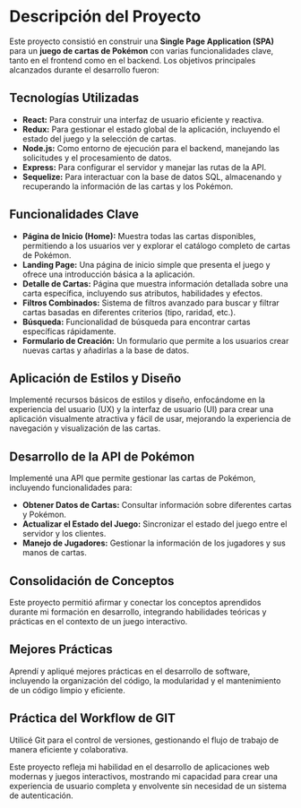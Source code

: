 # Descripción del Proyecto

Este proyecto consistió en construir una **Single Page Application (SPA)** para un **juego de cartas de Pokémon** con varias funcionalidades clave, tanto en el frontend como en el backend. Los objetivos principales alcanzados durante el desarrollo fueron:

## Tecnologías Utilizadas

- **React:** Para construir una interfaz de usuario eficiente y reactiva.
- **Redux:** Para gestionar el estado global de la aplicación, incluyendo el estado del juego y la selección de cartas.
- **Node.js:** Como entorno de ejecución para el backend, manejando las solicitudes y el procesamiento de datos.
- **Express:** Para configurar el servidor y manejar las rutas de la API.
- **Sequelize:** Para interactuar con la base de datos SQL, almacenando y recuperando la información de las cartas y los Pokémon.

## Funcionalidades Clave

- **Página de Inicio (Home):** Muestra todas las cartas disponibles, permitiendo a los usuarios ver y explorar el catálogo completo de cartas de Pokémon.
- **Landing Page:** Una página de inicio simple que presenta el juego y ofrece una introducción básica a la aplicación.
- **Detalle de Cartas:** Página que muestra información detallada sobre una carta específica, incluyendo sus atributos, habilidades y efectos.
- **Filtros Combinados:** Sistema de filtros avanzado para buscar y filtrar cartas basadas en diferentes criterios (tipo, raridad, etc.).
- **Búsqueda:** Funcionalidad de búsqueda para encontrar cartas específicas rápidamente.
- **Formulario de Creación:** Un formulario que permite a los usuarios crear nuevas cartas y añadirlas a la base de datos.

## Aplicación de Estilos y Diseño

Implementé recursos básicos de estilos y diseño, enfocándome en la experiencia del usuario (UX) y la interfaz de usuario (UI) para crear una aplicación visualmente atractiva y fácil de usar, mejorando la experiencia de navegación y visualización de las cartas.

## Desarrollo de la API de Pokémon

Implementé una API que permite gestionar las cartas de Pokémon, incluyendo funcionalidades para:
- **Obtener Datos de Cartas:** Consultar información sobre diferentes cartas y Pokémon.
- **Actualizar el Estado del Juego:** Sincronizar el estado del juego entre el servidor y los clientes.
- **Manejo de Jugadores:** Gestionar la información de los jugadores y sus manos de cartas.

## Consolidación de Conceptos

Este proyecto permitió afirmar y conectar los conceptos aprendidos durante mi formación en desarrollo, integrando habilidades teóricas y prácticas en el contexto de un juego interactivo.

## Mejores Prácticas

Aprendí y apliqué mejores prácticas en el desarrollo de software, incluyendo la organización del código, la modularidad y el mantenimiento de un código limpio y eficiente.

## Práctica del Workflow de GIT

Utilicé Git para el control de versiones, gestionando el flujo de trabajo de manera eficiente y colaborativa.

Este proyecto refleja mi habilidad en el desarrollo de aplicaciones web modernas y juegos interactivos, mostrando mi capacidad para crear una experiencia de usuario completa y envolvente sin necesidad de un sistema de autenticación.
